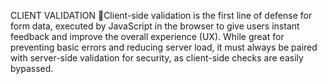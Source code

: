 CLIENT VALIDATION
Client-side validation is the first line of defense for form data, executed by JavaScript in the browser to give users instant feedback and improve the overall experience (UX). While great for preventing basic errors and reducing server load, it must always be paired with server-side validation for security, as client-side checks are easily bypassed.
